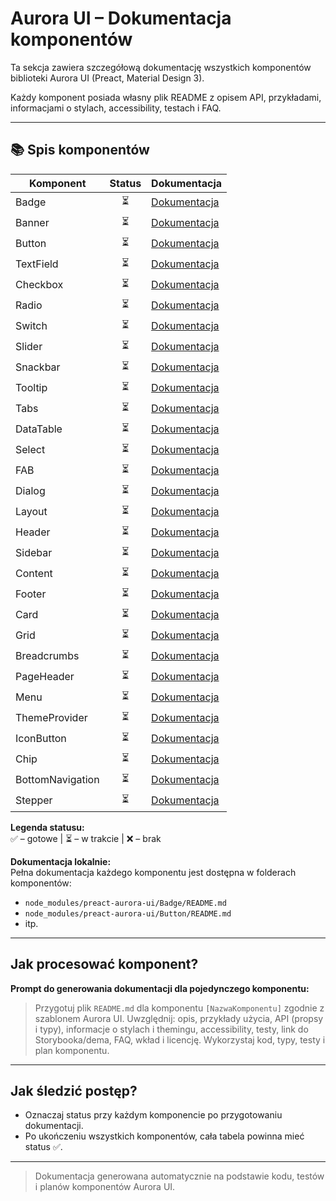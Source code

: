 # Aurora UI – Dokumentacja komponentów

Ta sekcja zawiera szczegółową dokumentację wszystkich komponentów biblioteki Aurora UI (Preact, Material Design 3).

Każdy komponent posiada własny plik README z opisem API, przykładami, informacjami o stylach, accessibility, testach i FAQ.

---

## 📚 Spis komponentów

| Komponent        | Status | Dokumentacja                                                                                           |
| ---------------- | :----: | ------------------------------------------------------------------------------------------------------ |
| Badge            |   ⏳   | [Dokumentacja](https://github.com/prachwal/preact-aurora-ui/tree/main/src/components/Badge)            |
| Banner           |   ⏳   | [Dokumentacja](https://github.com/prachwal/preact-aurora-ui/tree/main/src/components/Banner)           |
| Button           |   ⏳   | [Dokumentacja](https://github.com/prachwal/preact-aurora-ui/tree/main/src/components/Button)           |
| TextField        |   ⏳   | [Dokumentacja](https://github.com/prachwal/preact-aurora-ui/tree/main/src/components/TextField)        |
| Checkbox         |   ⏳   | [Dokumentacja](https://github.com/prachwal/preact-aurora-ui/tree/main/src/components/Checkbox)         |
| Radio            |   ⏳   | [Dokumentacja](https://github.com/prachwal/preact-aurora-ui/tree/main/src/components/Radio)            |
| Switch           |   ⏳   | [Dokumentacja](https://github.com/prachwal/preact-aurora-ui/tree/main/src/components/Switch)           |
| Slider           |   ⏳   | [Dokumentacja](https://github.com/prachwal/preact-aurora-ui/tree/main/src/components/Slider)           |
| Snackbar         |   ⏳   | [Dokumentacja](https://github.com/prachwal/preact-aurora-ui/tree/main/src/components/Snackbar)         |
| Tooltip          |   ⏳   | [Dokumentacja](https://github.com/prachwal/preact-aurora-ui/tree/main/src/components/Tooltip)          |
| Tabs             |   ⏳   | [Dokumentacja](https://github.com/prachwal/preact-aurora-ui/tree/main/src/components/Tabs)             |
| DataTable        |   ⏳   | [Dokumentacja](https://github.com/prachwal/preact-aurora-ui/tree/main/src/components/DataTable)        |
| Select           |   ⏳   | [Dokumentacja](https://github.com/prachwal/preact-aurora-ui/tree/main/src/components/Select)           |
| FAB              |   ⏳   | [Dokumentacja](https://github.com/prachwal/preact-aurora-ui/tree/main/src/components/FAB)              |
| Dialog           |   ⏳   | [Dokumentacja](https://github.com/prachwal/preact-aurora-ui/tree/main/src/components/Dialog)           |
| Layout           |   ⏳   | [Dokumentacja](https://github.com/prachwal/preact-aurora-ui/tree/main/src/components/Layout)           |
| Header           |   ⏳   | [Dokumentacja](https://github.com/prachwal/preact-aurora-ui/tree/main/src/components/Header)           |
| Sidebar          |   ⏳   | [Dokumentacja](https://github.com/prachwal/preact-aurora-ui/tree/main/src/components/Sidebar)          |
| Content          |   ⏳   | [Dokumentacja](https://github.com/prachwal/preact-aurora-ui/tree/main/src/components/Content)          |
| Footer           |   ⏳   | [Dokumentacja](https://github.com/prachwal/preact-aurora-ui/tree/main/src/components/Footer)           |
| Card             |   ⏳   | [Dokumentacja](https://github.com/prachwal/preact-aurora-ui/tree/main/src/components/Card)             |
| Grid             |   ⏳   | [Dokumentacja](https://github.com/prachwal/preact-aurora-ui/tree/main/src/components/Grid)             |
| Breadcrumbs      |   ⏳   | [Dokumentacja](https://github.com/prachwal/preact-aurora-ui/tree/main/src/components/Breadcrumbs)      |
| PageHeader       |   ⏳   | [Dokumentacja](https://github.com/prachwal/preact-aurora-ui/tree/main/src/components/PageHeader)       |
| Menu             |   ⏳   | [Dokumentacja](https://github.com/prachwal/preact-aurora-ui/tree/main/src/components/Menu)             |
| ThemeProvider    |   ⏳   | [Dokumentacja](https://github.com/prachwal/preact-aurora-ui/tree/main/src/components/ThemeProvider)    |
| IconButton       |   ⏳   | [Dokumentacja](https://github.com/prachwal/preact-aurora-ui/tree/main/src/components/IconButton)       |
| Chip             |   ⏳   | [Dokumentacja](https://github.com/prachwal/preact-aurora-ui/tree/main/src/components/Chip)             |
| BottomNavigation |   ⏳   | [Dokumentacja](https://github.com/prachwal/preact-aurora-ui/tree/main/src/components/BottomNavigation) |
| Stepper          |   ⏳   | [Dokumentacja](https://github.com/prachwal/preact-aurora-ui/tree/main/src/components/Stepper)          |

**Legenda statusu:**  
✅ – gotowe | ⏳ – w trakcie | ❌ – brak

**Dokumentacja lokalnie:**  
Pełna dokumentacja każdego komponentu jest dostępna w folderach komponentów:

- `node_modules/preact-aurora-ui/Badge/README.md`
- `node_modules/preact-aurora-ui/Button/README.md`
- itp.

---

## Jak procesować komponent?

**Prompt do generowania dokumentacji dla pojedynczego komponentu:**

> Przygotuj plik `README.md` dla komponentu `[NazwaKomponentu]` zgodnie z szablonem Aurora UI. Uwzględnij: opis, przykłady użycia, API (propsy i typy), informacje o stylach i themingu, accessibility, testy, link do Storybooka/dema, FAQ, wkład i licencję. Wykorzystaj kod, typy, testy i plan komponentu.

---

## Jak śledzić postęp?

- Oznaczaj status przy każdym komponencie po przygotowaniu dokumentacji.
- Po ukończeniu wszystkich komponentów, cała tabela powinna mieć status ✅.

---

> Dokumentacja generowana automatycznie na podstawie kodu, testów i planów komponentów Aurora UI.
